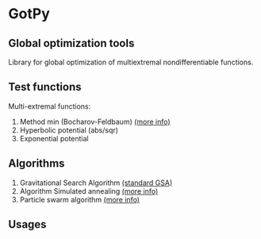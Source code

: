 # GotPy
## Global optimization tools
Library for global optimization of multiextremal nondifferentiable functions.

## Test functions 

Multi-extremal functions:
1) Method min (Bocharov-Feldbaum) [(more info)](http://www.mathnet.ru/links/8e6eb2e1a08ea2a9d344d1344e028f5d/at11985.pdf)
2) Hyperbolic potential (abs/sqr)
3) Exponential potential

## Algorithms

1) Gravitational Search Algorithm [(standard GSA)](https://ahmetcevahircinar.com.tr/wp-content/uploads/2017/04/GSA_A_Gravitational_Search_Algorithm.pdf)
2) Algorithm Simulated annealing [(more info)](https://en.wikipedia.org/wiki/Simulated_annealing)
3) Particle swarm algorithm [(more info)](https://en.wikipedia.org/wiki/Particle_swarm_optimization)

## Usages